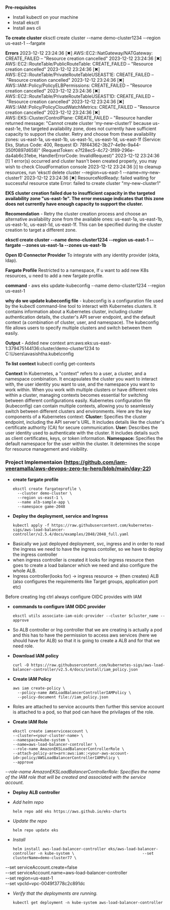 **Pre-requisites**
- Install kubectl on your machine
- Install eksctl
- Install aws cli


**To create cluster**
eksctl create cluster --name demo-cluster1234 --region us-east-1 --fargate 

**Errors**
2023-12-12 23:24:36 [✖]  AWS::EC2::NatGateway/NATGateway: CREATE_FAILED – "Resource creation cancelled"
2023-12-12 23:24:36 [✖]  AWS::EC2::RouteTable/PublicRouteTable: CREATE_FAILED – "Resource creation cancelled"
2023-12-12 23:24:36 [✖]  AWS::EC2::RouteTable/PrivateRouteTableUSEAST1E: CREATE_FAILED – "Resource creation cancelled"
2023-12-12 23:24:36 [✖]  AWS::IAM::Policy/PolicyELBPermissions: CREATE_FAILED – "Resource creation cancelled"
2023-12-12 23:24:36 [✖]  AWS::EC2::RouteTable/PrivateRouteTableUSEAST1D: CREATE_FAILED – "Resource creation cancelled"
2023-12-12 23:24:36 [✖]  AWS::IAM::Policy/PolicyCloudWatchMetrics: CREATE_FAILED – "Resource creation cancelled"
2023-12-12 23:24:36 [✖]  AWS::EKS::Cluster/ControlPlane: CREATE_FAILED – "Resource handler returned message: \"Cannot create cluster 'my-new-cluster1' because us-east-1e, the targeted availability zone, does not currently have sufficient capacity to support the cluster. Retry and choose from these availability zones: us-east-1a, us-east-1b, us-east-1c, us-east-1d, us-east-1f (Service: Eks, Status Code: 400, Request ID: 78f44362-3b27-4e9e-9a44-350f0897d658)\" (RequestToken: e7f28ec5-4c72-3f89-296e-da4ab6c31ebe, HandlerErrorCode: InvalidRequest)"
2023-12-12 23:24:36 [!]  1 error(s) occurred and cluster hasn't been created properly, you may wish to check CloudFormation console
2023-12-12 23:24:36 [ℹ]  to cleanup resources, run 'eksctl delete cluster --region=us-east-1 --name=my-new-cluster1'
2023-12-12 23:24:36 [✖]  ResourceNotReady: failed waiting for successful resource state
Error: failed to create cluster "my-new-cluster1"

**EKS cluster creation failed due to insufficient capacity in the targeted availability zone "us-east-1e". The error message indicates that this zone does not currently have enough capacity to support the cluster.**

**Recomendation** - Retry the cluster creation process and choose an alternative availability zone from the available ones: us-east-1a, us-east-1b, us-east-1c, us-east-1d, us-east-1f. This can be specified during the cluster creation to target a different zone.

**eksctl create cluster --name demo-cluster1234 --region us-east-1 --fargate --zones us-east-1a --zones us-east-1b**

**Open ID Connector Provider**
To integrate with any identity provider (okta, ldap).

**Fargate Profile**
Restricted to a namespace, If u want to add new K8s resources, u need to add a new fargate profile.

**command** - aws eks update-kubeconfig --name demo-cluster1234 --region us-east-1

**why do we update kubeconfig file** - kubeconfig is a configuration file used by the kubectl command-line tool to interact with Kubernetes clusters. It contains information about a Kubernetes cluster, including cluster authentication details, the cluster's API server endpoint, and the default context (a combination of cluster, user, and namespace). The kubeconfig file allows users to specify multiple clusters and switch between them easily.

**Output** - Added new context arn:aws:eks:us-east-1:379475144136:cluster/demo-cluster1234 to C:\Users\avasishtha\.kube\config

**To list context**
kubectl config get-contexts

**Context**
In Kubernetes, a "context" refers to a user, a cluster, and a namespace combination. It encapsulates the cluster you want to interact with, the user identity you want to use, and the namespace you want to work within.
When you work with multiple clusters or have different roles within a cluster, managing contexts becomes essential for switching between different configurations easily. Kubernetes configuration file (kubeconfig) can contain multiple contexts, allowing you to seamlessly switch between different clusters and environments.
Here are the key components of a Kubernetes context:
**Cluster:**
Specifies the cluster endpoint, including the API server's URL.
It includes details like the cluster's certificate authority (CA) for secure communication.
**User:**
Describes the user identity used to authenticate with the cluster.
It includes details such as client certificates, keys, or token information.
**Namespace:**
Specifies the default namespace for the user within the cluster.
It determines the scope for resource management and visibility.


### Project Implementaion (https://github.com/iam-veeramalla/aws-devops-zero-to-hero/blob/main/day-22)

- **create fargate profile**
  ```
  eksctl create fargateprofile \
    --cluster demo-cluster \
    --region us-east-1 \
    --name alb-sample-app \
    --namespace game-2048

- **Deploy the deployment, service and Ingress**
  ```
  kubectl apply -f https://raw.githubusercontent.com/kubernetes-sigs/aws-load-balancer-controller/v2.5.4/docs/examples/2048/2048_full.yaml

- Basically we just deployed deployment, svc, ingress and in order to read the ingress we need to have the ingress contoller, so we have to deploy the ingress controller
- when ingress controller is created it looks for ingress resource then goes to create a load balancer which we need and also configure the whole ALB.
- Ingress controller(looks for) -> ingress resource -> (then creates) ALB (also configures the requirements like Target groups, application port etc)

Before creating Ing ctrl always configure OIDC provides with IAM
- **commands to configure IAM OIDC provider**
  ```
  eksctl utils associate-iam-oidc-provider --cluster $cluster_name --approve

- So ALB controller or Ing controller that we are creating is actually a pod and this has to have the permission to access aws services (here we should have for ALB) so that it is going to create a ALB and for that we need role.
  
- **Download IAM policy**
    ```
    curl -O https://raw.githubusercontent.com/kubernetes-sigs/aws-load-balancer-controller/v2.5.4/docs/install/iam_policy.json

- **Create IAM Policy**
  ```
  aws iam create-policy \
    --policy-name AWSLoadBalancerControllerIAMPolicy \
    --policy-document file://iam_policy.json
  
- Roles are attached to service accounts then further this service account is attached to a pod, so that pod can have the privilages of the role.
- **Create IAM Role**
  ```
  eksctl create iamserviceaccount \
  --cluster=<your-cluster-name> \
  --namespace=kube-system \
  --name=aws-load-balancer-controller \
  --role-name AmazonEKSLoadBalancerControllerRole \
  --attach-policy-arn=arn:aws:iam::<your-aws-account-id>:policy/AWSLoadBalancerControllerIAMPolicy \
  --approve
*--role-name AmazonEKSLoadBalancerControllerRole: Specifies the name of the IAM role that will be created and associated with the service account.*

- **Deploy ALB controller**

- *Add helm repo*
  ```
  helm repo add eks https://aws.github.io/eks-charts

- *Update the repo*
  ```
  helm repo update eks

- *Install*
  ```
  helm install aws-load-balancer-controller eks/aws-load-balancer-controller -n kube-system \                              --set clusterName=demo-cluster77 \
--set serviceAccount.create=false \
--set serviceAccount.name=aws-load-balancer-controller \
--set region=us-east-1 \
--set vpcId=vpc-0049f3778c2c891dc

- *Verify that the deployments are running.*
  ```
  kubectl get deployment -n kube-system aws-load-balancer-controller


  
